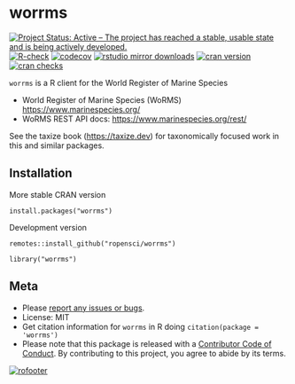 # worrms

<!-- README.md is generated from README.Rmd. Please edit that file -->

[![Project Status: Active – The project has reached a stable, usable
state and is being actively
developed.](https://www.repostatus.org/badges/latest/active.svg)](https://www.repostatus.org/#active)
[![R-check](https://github.com/ropensci/worrms/actions/workflows/R-CMD-check.yaml/badge.svg)](https://github.com/ropensci/worrms/actions/workflows/R-CMD-check.yaml)
[![codecov](https://codecov.io/gh/ropensci/worrms/branch/master/graph/badge.svg)](https://app.codecov.io/gh/ropensci/worrms)
[![rstudio mirror
downloads](https://cranlogs.r-pkg.org/badges/worrms)](https://github.com/r-hub/cranlogs.app)
[![cran
version](https://www.r-pkg.org/badges/version/worrms)](https://cran.r-project.org/package=worrms)
[![cran
checks](https://badges.cranchecks.info/worst/worrms.svg)](https://cran.r-project.org/web/checks/check_results_worrms.html)

`worrms` is a R client for the World Register of Marine Species

-   World Register of Marine Species (WoRMS)
    <https://www.marinespecies.org/>
-   WoRMS REST API docs: <https://www.marinespecies.org/rest/>

See the taxize book (<https://taxize.dev>) for taxonomically focused
work in this and similar packages.

## Installation

More stable CRAN version

    install.packages("worrms")

Development version

    remotes::install_github("ropensci/worrms")

    library("worrms")

## Meta

-   Please [report any issues or
    bugs](https://github.com/ropensci/worrms/issues).
-   License: MIT
-   Get citation information for `worrms` in R doing
    `citation(package = 'worrms')`
-   Please note that this package is released with a [Contributor Code
    of Conduct](https://ropensci.org/code-of-conduct/). By contributing
    to this project, you agree to abide by its terms.

[![rofooter](https://ropensci.org/public_images/github_footer.png)](https://ropensci.org)
